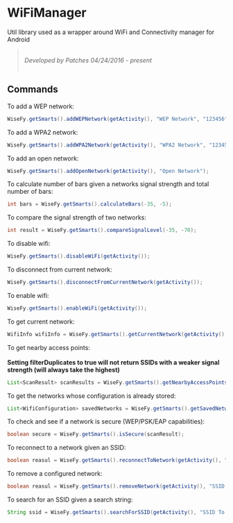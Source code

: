 # WiFiManager
Util library used as a wrapper around WiFi and Connectivity manager for Android

> <br/>*Developed by Patches 04/24/2016 - present* <br/><br/>

## Commands

To add a WEP network:

```java
WiseFy.getSmarts().addWEPNetwork(getActivity(), "WEP Network", "123456");
```

To add a WPA2 network:

```java
WiseFy.getSmarts().addWPA2Network(getActivity(), "WPA2 Network", "12345678");
```

To add an open network:

```java
WiseFy.getSmarts().addOpenNetwork(getActivity(), "Open Network");
```

To calculate number of bars given a networks signal strength and total number of bars:

```java
int bars = WiseFy.getSmarts().calculateBars(-35, -5);
```

To compare the signal strength of two networks:

```java
int result = WiseFy.getSmarts().compareSignalLevel(-35, -70);
```

To disable wifi:

```java
WiseFy.getSmarts().disableWiFi(getActivity());
```

To disconnect from current network:

```java
WiseFy.getSmarts().disconnectFromCurrentNetwork(getActivity());
```

To enable wifi:

```java
WiseFy.getSmarts().enableWiFi(getActivity());
```

To get current network:

```java
WifiInfo wifiInfo = WiseFy.getSmarts().getCurrentNetwork(getActivity());
```

To get nearby access points:<br/><br/>
<strong>Setting filterDuplicates to true will not return SSIDs with a weaker signal strength (will always take the highest)</strong>

```java
List<ScanResult> scanResults = WiseFy.getSmarts().getNearbyAccessPoints(getActivity(), true);
```

To get the networks whose configuration is already stored:

```java
List<WifiConfiguration> savedNetworks = WiseFy.getSmarts().getSavedNetworks(getActivity());
```

To check and see if a network is secure (WEP/PSK/EAP capabilities):

```java
boolean secure = WiseFy.getSmarts().isSecure(scanResult);
```

To reconnect to a network given an SSID:

```java
boolean reasul = WiseFy.getSmarts().reconnectToNetwork(getActivity(), "SSID To Reconnect To", 30);
```

To remove a configured network:

```java
boolean reasul = WiseFy.getSmarts().removeNetwork(getActivity(), "SSID To Remove");
```

To search for an SSID given a search string:

```java
String ssid = WiseFy.getSmarts().searchForSSID(getActivity(), "SSID To Search For", 30);
```
